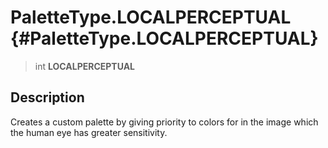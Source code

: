 PaletteType.LOCALPERCEPTUAL {#PaletteType.LOCALPERCEPTUAL}
===========================

> int **LOCALPERCEPTUAL**

Description
-----------

Creates a custom palette by giving priority to colors for in the image
which the human eye has greater sensitivity.
